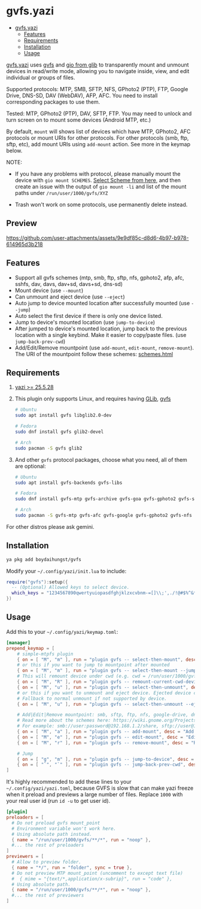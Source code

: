 # gvfs.yazi

<!--toc:start-->

- [gvfs.yazi](#gvfsyazi)
  - [Features](#features)
  - [Requirements](#requirements)
  - [Installation](#installation)
  - [Usage](#usage)
  <!--toc:end-->

[gvfs.yazi](https://github.com/boydaihungst/gvfs.yazi) uses [gvfs](https://wiki.gnome.org/Projects/gvfs) and [gio from glib](https://github.com/GNOME/glib) to transparently mount and unmount devices in read/write mode,
allowing you to navigate inside, view, and edit individual or groups of files.

Supported protocols: MTP, SMB, SFTP, NFS, GPhoto2 (PTP), FTP, Google Drive, DNS-SD, DAV (WebDAV), AFP, AFC.
You need to install corresponding packages to use them.

Tested: MTP, GPhoto2 (PTP), DAV, SFTP, FTP. You may need to unlock and turn screen on to mount some devices (Android MTP, etc.)

By default, `mount` will shows list of devices which have MTP, GPhoto2, AFC protocols or mount URIs for other protocols.
For other protocols (smb, ftp, sftp, etc), add mount URIs using `add-mount` action. See more in the keymap below.

NOTE:

- If you have any problems with protocol, please manually mount the device with `gio mount SCHEMES`. [Select Scheme from here](<https://wiki.gnome.org/Projects(2f)gvfs(2f)schemes.html>),
  and then create an issue with the output of `gio mount -li` and list of the mount paths under `/run/user/1000/gvfs/XYZ`

- Trash won't work on some protocols, use permanently delete instead.

## Preview

https://github.com/user-attachments/assets/9e9df85c-d8d6-4b97-b978-614965d3b218

## Features

- Support all gvfs schemes (mtp, smb, ftp, sftp, nfs, gphoto2, afp, afc, sshfs, dav, davs, dav+sd, davs+sd, dns-sd)
- Mount device (use `--mount`)
- Can unmount and eject device (use `--eject`)
- Auto jump to device mounted location after successfully mounted (use `--jump`)
- Auto select the first device if there is only one device listed.
- Jump to device's mounted location (use `jump-to-device`)
- After jumped to device's mounted location, jump back to the previous location
  with a single keybind. Make it easier to copy/paste files. (use `jump-back-prev-cwd`)
- Add/Edit/Remove mountpoint (use `add-mount`, `edit-mount`, `remove-mount`). The URI of the mountpoint follow these schemes: [schemes.html](<https://wiki.gnome.org/Projects(2f)gvfs(2f)schemes.html>)

## Requirements

1. [yazi >= 25.5.28](https://github.com/sxyazi/yazi)

2. This plugin only supports Linux, and requires having [GLib](https://github.com/GNOME/glib), [gvfs](https://gitlab.gnome.org/GNOME/gvfs)

   ```sh
   # Ubuntu
   sudo apt install gvfs libglib2.0-dev

   # Fedora
   sudo dnf install gvfs glib2-devel

   # Arch
   sudo pacman -S gvfs glib2
   ```

3. And other `gvfs` protocol packages, choose what you need, all of them are optional:

   ```sh
   # Ubuntu
   sudo apt install gvfs-backends gvfs-libs

   # Fedora
   sudo dnf install gvfs-mtp gvfs-archive gvfs-goa gvfs-gphoto2 gvfs-smb gvfs-afc gvfs-dnssd

   # Arch
   sudo pacman -S gvfs-mtp gvfs-afc gvfs-google gvfs-gphoto2 gvfs-nfs gvfs-smb gvfs-afc gvfs-dnssd gvfs-goa gvfs-onedrive gvfs-wsdd
   ```

For other distros please ask gemini.

## Installation

```sh
ya pkg add boydaihungst/gvfs
```

Modify your `~/.config/yazi/init.lua` to include:

```lua
require("gvfs"):setup({
  -- (Optional) Allowed keys to select device.
  which_keys = "1234567890qwertyuiopasdfghjklzxcvbnm-=[]\\;',./!@#$%^&*()_+{}|:\"<>?",
})
```

## Usage

Add this to your `~/.config/yazi/keymap.toml`:

```toml
[manager]
prepend_keymap = [
    # simple-mtpfs plugin
    { on = [ "M", "m" ], run = "plugin gvfs -- select-then-mount", desc = "Select device then mount" },
    # or this if you want to jump to mountpoint after mounted
    { on = [ "M", "m" ], run = "plugin gvfs -- select-then-mount --jump", desc = "Select device to mount and jump to its mount point" },
    # This will remount device under cwd (e.g. cwd = /run/user/1000/gvfs/DEVICE_1/FOLDER_A, device mountpoint = /run/user/1000/gvfs/DEVICE_1)
    { on = [ "M", "R" ], run = "plugin gvfs -- remount-current-cwd-device", desc = "Remount device under cwd" },
    { on = [ "M", "u" ], run = "plugin gvfs -- select-then-unmount", desc = "Select device then unmount" },
    # or this if you want to unmount and eject device. Ejected device can safely be removed.
    # Fallback to normal unmount if not supported by device.
    { on = [ "M", "u" ], run = "plugin gvfs -- select-then-unmount --eject", desc = "Select device then eject" },

    # Add|Edit|Remove mountpoint: smb, sftp, ftp, nfs, google-drive, dns-sd, dav, davs, dav+sd, davs+sd, afp, afc, sshfs
    # Read more about the schemes here: https://wiki.gnome.org/Projects(2f)gvfs(2f)schemes.html
    # For example: smb://user:password@192.168.1.2/share, sftp://user@192.168.1.2/, ftp://192.168.1.2/
    { on = [ "M", "a" ], run = "plugin gvfs -- add-mount", desc = "Add a GVFS mount URI" },
    { on = [ "M", "e" ], run = "plugin gvfs -- edit-mount", desc = "Edit a GVFS mount URI" },
    { on = [ "M", "r" ], run = "plugin gvfs -- remove-mount", desc = "Remove a GVFS mount URI" },

    # Jump
    { on = [ "g", "m" ], run = "plugin gvfs -- jump-to-device", desc = "Select device then jump to its mount point" },
    { on = [ "`", "`" ], run = "plugin gvfs -- jump-back-prev-cwd", desc = "Jump back to the position before jumped to device" },
]
```

It's highly recommended to add these lines to your `~/.config/yazi/yazi.toml`,
because GVFS is slow that can make yazi freeze when it preload and previews a large number of files.
Replace `1000` with your real user id (run `id -u` to get user id).

```toml
[plugin]
preloaders = [
  # Do not preload gvfs mount_point
  # Environment variable won't work here.
  # Using absolute path instead.
  { name = "/run/user/1000/gvfs/**/*", run = "noop" },
  #... the rest of preloaders
]
previewers = [
  # Allow to preview folder.
  { name = "*/", run = "folder", sync = true },
  # Do not preview MTP mount_point (uncomment to except text file)
  #  { mime = "{text/*,application/x-subrip}", run = "code" },
  # Using absolute path.
  { name = "/run/user/1000/gvfs/**/*", run = "noop" },
  #... the rest of previewers
]
```

